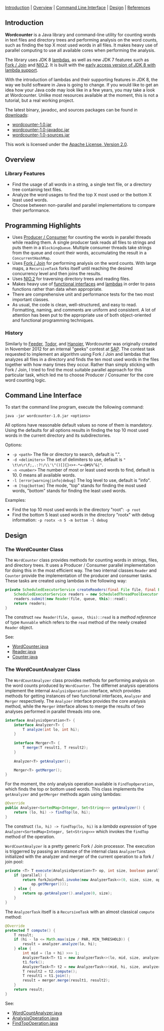 [Introduction](#Introduction) | [Overview](#Overview) | [Command Line Interface](#CommandLineInterface) | [Design](#Design) | [References](#References)

## <a id="Introduction"></a>Introduction

**Wordcounter** is a Java library and command-line utility for counting words in text files and directory trees and performing analysis on the word counts, such as finding the top X most used words in all files. It makes heavy use of parallel computing to use all available cores when performing the analysis.

The library uses JDK 8 [lambdas](http://openjdk.java.net/projects/lambda/), as well as new JDK 7 features such as [Fork / Join](http://docs.oracle.com/javase/tutorial/essential/concurrency/forkjoin.html) and [NIO.2](http://docs.oracle.com/javase/tutorial/essential/io/fileio.html). It is built with the [early access version of JDK 8 with lambda support](http://jdk8.java.net/lambda/).

With the introduction of lambdas and their supporting features in JDK 8, the way we build software in Java is going to change. If you would like to get an idea how your Java code may look like in a few years, you may take a look at Wordcounter. Unlike most resources available at the moment, this is not a tutorial, but a real working project.

The latest binary, javadoc, and sources packages can be found in [downloads](https://github.com/downloads/stoyanr/Wordcounter/):
+ [wordcounter-1.0.jar](https://github.com/downloads/stoyanr/Wordcounter/wordcounter-1.0.jar)
+ [wordcounter-1.0-javadoc.jar](https://github.com/downloads/stoyanr/Wordcounter/wordcounter-1.0-javadoc.jar)
+ [wordcounter-1.0-sources.jar](https://github.com/downloads/stoyanr/Wordcounter/wordcounter-1.0-sources.jar)

This work is licensed under the [Apache License, Version 2.0](http://www.apache.org/licenses/LICENSE-2.0).

## <a id="Overview"></a>Overview

### Library Features

+ Find the usage of all words in a string, a single text file, or a directory tree containing text files.
+ Analyze the word usages to find the top X most used or the bottom X least used words.
+ Choose between non-parallel and parallel implementations to compare their performance.

## Programming Highlights

+ Uses [Producer / Consumer](http://en.wikipedia.org/wiki/Producer-consumer_problem) for counting the words in parallel threads while reading them. A single producer task reads all files to strings and puts them in a `BlockingQueue`. Multiple consumer threads take strings from the queue and count their words, accumulating the result in a `ConcurrentHashMap`.
+ Uses [Fork / Join](http://docs.oracle.com/javase/tutorial/essential/concurrency/forkjoin.html) for performing analysis on the word counts. With large maps, a `RecursiveTask` forks itself until reaching the desired concurrency level and then joins the results.
+ Uses [NIO.2](http://docs.oracle.com/javase/tutorial/essential/io/fileio.html) for traversing directory trees and reading files.
+ Makes heavy use of [functional interfaces](http://www.lambdafaq.org/what-is-a-functional-interface/) and [lambdas](http://openjdk.java.net/projects/lambda/) in order to pass functions rather than data when appropriate.  
+ There are comprehensive unit and performance tests for the two most important classes. 
+ As usual, the code is clean, well-structured, and easy to read. Formatting, naming, and comments are uniform and consistent. A lot of attention has been put to the appropriate use of both object-oriented and functional programming techniques.

### History

Similarly to [Feeder](https://github.com/stoyanr/Feeder), [Todor](https://github.com/stoyanr/Todor), and [Hanoier](https://github.com/stoyanr/Hanoier), Wordcounter was originally created in November 2012 for an internal "geeks" contest at [SAP](http://www.sap.com). The contest task requested to implement an algorithm using Fork / Join and lambdas that analyzes all files in a directory and finds the ten most used words in the files together with how many times they occur. Rather than simply sticking with Fork / Join, I tried to find the most suitable parallel approach for this particular task, which led me to choose Producer / Consumer for the core word counting logic.

## <a id="CommandLineInterface"></a>Command Line Interface

To start the command line program, execute the following command:

```
java -jar wordcounter-1.0.jar <options>
```

All options have reasonable default values so none of them is mandatory. Using the defaults for all options results in finding the top 10 most used words in the current directory and its subdirectories.

Options:
+ `-p <path>` The file or directory to search, default is ".".
+ `-d <delimiters>` The set of delimiters to use, default is `" \t\n\r\f;,.:?!/\\'\"()[]{}<>+-*=~@#$%^&|"`.
+ `-n <number>` The number of most or least used words to find, default is 10. 0 means all available words.
+ `-l [error|warning|info|debug]` The log level to use, default is "info". 
+ `-m [top|bottom]` The mode, "top" stands for finding the most used words, "bottom" stands for finding the least used words.

Examples:
+ Find the top 10 most used words in the directory "root": `-p root`
+ Find the bottom 5 least used words in the directory "rootx" with debug information: `-p rootx -n 5 -m bottom -l debug`

## <a id="Design"></a>Design

### The WordCounter Class

The `WordCounter` class provides methods for counting words in strings, files, and directory trees. It uses a Producer / Consumer parallel implementation for doing this in the most efficient way. The two internal classes `Reader` and `Counter` provide the implementation of the producer and consumer tasks. These tasks are created using lambdas in the following way:

```java
private ScheduledExecutorService createReaders(final File file, final BlockingQueue<String> queue) {
    ScheduledExecutorService readers = new ScheduledThreadPoolExecutor(1);
    readers.submit(new Reader(file, queue, this)::read);
    return readers;
}
```

The construct `new Reader(file, queue, this)::read` is a *method reference* of type `Runnable` which refers to the `read` method of the newly created `Reader` object.

See:
+ [WordCounter.java](Wordcounter/blob/master/wordcounter/src/main/java/com/stoyanr/wordcounter/WordCounter.java)
+ [Reader.java](Wordcounter/blob/master/wordcounter/src/main/java/com/stoyanr/wordcounter/Reader.java)
+ [Counter.java](Wordcounter/blob/master/wordcounter/src/main/java/com/stoyanr/wordcounter/Counter.java)

### The WordCountAnalyzer Class

The `WordCountAnalyzer` class provides methods for performing analysis on the word counts produced by `WordCounter`. The differnet analysis operations implement the internal `AnalysisOperation` interface, which provides methods for getting instances of two functional interfaces, `Analyzer` and `Merger` respectively. The `Analyzer` interface provides the core analysis method, while the `Merger` interface allows to merge the results of two analyses performed in parallel threads into one.

```java
interface AnalysisOperation<T> {
    interface Analyzer<T> {
        T analyze(int lo, int hi);
    }
    
    interface Merger<T> {
        T merge(T result1, T result2);
    }    
    
    Analyzer<T> getAnalyzer();

    Merger<T> getMerger();
}
```

For the moment, the only analysis operation available is `FindTopOperation`, which finds the top or bottom used words. This class implements the `getAnalyzer` and `getMerger` methods again using lambdas:

```java
@Override
public Analyzer<SortedMap<Integer, Set<String>>> getAnalyzer() {
    return (lo, hi) -> findTop(lo, hi);
}
```

The construct `(lo, hi) -> findTop(lo, hi)` is a *lambda expression* of type `Analyzer<SortedMap<Integer, Set<String>>>` which invokes the `findTop` method of the operation.

`WordCountAnalyzer` is a pretty generic Fork / Join processor. The execution is triggerred by passing an instance of the internal class `AnalyzerTask` initialized with the analyzer and merger of the current operation to a fork / join pool:

```java
private <T> T execute(AnalysisOperation<T> op, int size, boolean parallel) {
    if (parallel) {
        return forkJoinPool.invoke(new AnalyzerTask<>(0, size, size, op.getAnalyzer(),
            op.getMerger()));
    } else {
        return op.getAnalyzer().analyze(0, size);
    }
}
```

The `AnalyzerTask` itself is a `RecursiveTask` with an almost classical `compute` method:

```java
@Override
protected T compute() {
    T result;
    if (hi - lo <= Math.max(size / PAR, MIN_THRESHOLD)) {
        result = analyzer.analyze(lo, hi);
    } else {
        int mid = (lo + hi) >>> 1;
        AnalyzerTask<T> t1 = new AnalyzerTask<>(lo, mid, size, analyzer, merger);
        t1.fork();
        AnalyzerTask<T> t2 = new AnalyzerTask<>(mid, hi, size, analyzer, merger);
        T result2 = t2.compute();
        T result1 = t1.join();
        result = merger.merge(result1, result2);
    }
    return result;
}
```
See:
+ [WordCountAnalyzer.java](Wordcounter/blob/master/wordcounter/src/main/java/com/stoyanr/wordcounter/WordCountAnalyzer.java)
+ [AnalysisOperation.java](Wordcounter/blob/master/wordcounter/src/main/java/com/stoyanr/wordcounter/AnalysisOperation.java)
+ [FindTopOperation.java](Wordcounter/blob/master/wordcounter/src/main/java/com/stoyanr/wordcounter/FindTopOperation.java)

